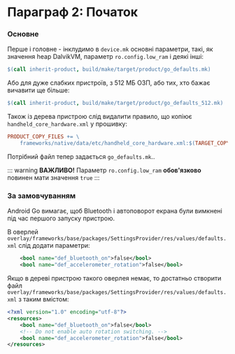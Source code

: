 # Параграф 2: Початок

### Основне
Перше і головне - інклудимо в `device.mk` основні параметри, такі, як значення heap DalvikVM, параметр `ro.config.low_ram` і деякі інші:

```makefile
$(call inherit-product, build/make/target/product/go_defaults.mk)
```

Або для дуже слабких пристроїв, з 512 МБ ОЗП, або тих, хто бажає вичавити ще більше:

```makefile
$(call inherit-product, build/make/target/product/go_defaults_512.mk)
```

Також із дерева пристрою слід видалити правило, що копіює `handheld_core_hardware.xml` у прошивку:
```makefile
PRODUCT_COPY_FILES += \
    frameworks/native/data/etc/handheld_core_hardware.xml:$(TARGET_COPY_OUT_VENDOR)/etc/permissions/handheld_core_hardware.xml
```

Потрібний файл тепер задається `go_defaults.mk`..

::: warning **ВАЖЛИВО!** 
Параметр `ro.config.low_ram` **обов'язково** повинен мати значення `true`
:::

### За замовчуванням

Android Go вимагає, щоб Bluetooth і автоповорот екрана були вимкнені під час першого запуску пристрою.

В оверлей `overlay/frameworks/base/packages/SettingsProvider/res/values/defaults.xml` слід додати параметри:
```xml
    <bool name="def_bluetooth_on">false</bool>
    <bool name="def_accelerometer_rotation">false</bool>
```

Якщо в дереві пристрою такого оверлея немає, то достатньо створити файл `overlay/frameworks/base/packages/SettingsProvider/res/values/defaults.xml` з таким вмістом:
```xml
<?xml version="1.0" encoding="utf-8"?>
<resources>
    <bool name="def_bluetooth_on">false</bool>
    <!-- Do not enable auto rotation switching. -->
    <bool name="def_accelerometer_rotation">false</bool>
</resources>
```